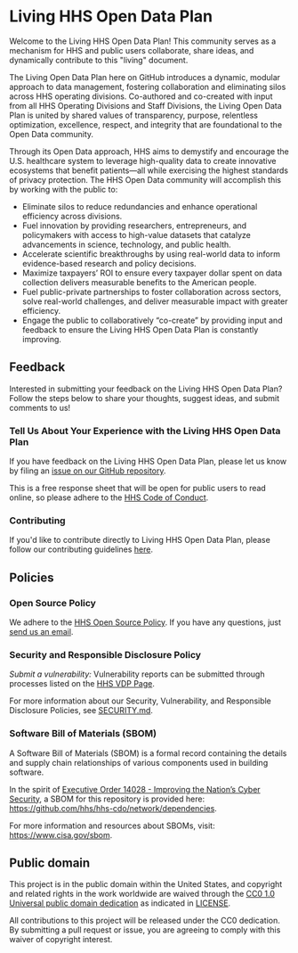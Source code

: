 # Living HHS Open Data Plan
Welcome to the Living HHS Open Data Plan! This community serves as a mechanism for HHS and public users collaborate, share ideas, and dynamically contribute to this "living" 
document.  

The Living Open Data Plan here on GitHub introduces a dynamic, modular approach to data management, fostering collaboration and eliminating silos across HHS operating 
divisions. Co-authored and co-created with input from all HHS Operating Divisions and Staff Divisions, the Living Open Data Plan is united by shared values of transparency, 
purpose, relentless optimization, excellence, respect, and integrity that are foundational to the Open Data community.  

Through its Open Data approach, HHS aims to demystify and encourage the U.S. healthcare system to leverage high-quality data to create innovative ecosystems that benefit 
patients—all while exercising the highest standards of privacy protection. The HHS Open Data community will accomplish this by working with the public to:

* Eliminate silos to reduce redundancies and enhance operational efficiency across divisions.
* Fuel innovation by providing researchers, entrepreneurs, and policymakers with access to high-value datasets that catalyze advancements in science, technology, and public
  health.
* Accelerate scientific breakthroughs by using real-world data to inform evidence-based research and policy decisions. 
* Maximize taxpayers’ ROI to ensure every taxpayer dollar spent on data collection delivers measurable benefits to the American people. 
* Fuel public-private partnerships to foster collaboration across sectors, solve real-world challenges, and deliver measurable impact with greater efficiency. 
* Engage the public to collaboratively “co-create” by providing input and feedback to ensure the Living HHS Open Data Plan is constantly improving.

## Feedback

Interested in submitting your feedback on the Living HHS Open Data Plan? Follow the steps below to share your thoughts, suggest ideas, and submit comments to us!

### Tell Us About Your Experience with the Living HHS Open Data Plan

If you have feedback on the Living HHS Open Data Plan, please let us know by filing an [issue on our GitHub repository](https://hhs.github.io/lodp-form/).  

This is a free response sheet that will be open for public users to read online, so please adhere to the [HHS Code of Conduct](CODE_OF_CONDUCT.md).

### Contributing

If you'd like to contribute directly to Living HHS Open Data Plan, please follow our contributing guidelines [here](CONTRIBUTING.md).

## Policies

### Open Source Policy

We adhere to the [HHS Open Source
Policy](https://www.hhs.gov/sites/default/files/hhs-open-gov-plan-v4-2016.pdf). If you have any
questions, just [send us an email](mailto:cdo@hhs.gov).

### Security and Responsible Disclosure Policy

_Submit a vulnerability:_ Vulnerability reports can be submitted through processes listed on the [HHS VDP Page](https://www.hhs.gov/vulnerability-disclosure-policy/index.html). 

For more information about our Security, Vulnerability, and Responsible Disclosure Policies, see [SECURITY.md](SECURITY.md).

### Software Bill of Materials (SBOM)

A Software Bill of Materials (SBOM) is a formal record containing the details and supply chain relationships of various components used in building software.

In the spirit of [Executive Order 14028 - Improving the Nation’s Cyber Security](https://www.gsa.gov/technology/it-contract-vehicles-and-purchasing-programs/information-technology-category/it-security/executive-order-14028), a SBOM for this repository is provided here: https://github.com/hhs/hhs-cdo/network/dependencies.

For more information and resources about SBOMs, visit: https://www.cisa.gov/sbom.

## Public domain

This project is in the public domain within the United States, and copyright and related rights in the work worldwide are waived through the [CC0 1.0 Universal public domain dedication](https://creativecommons.org/publicdomain/zero/1.0/) as indicated in [LICENSE](LICENSE).

All contributions to this project will be released under the CC0 dedication. By submitting a pull request or issue, you are agreeing to comply with this waiver of copyright interest.
